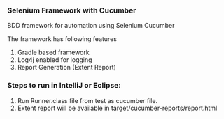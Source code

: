 ### Selenium Framework with Cucumber

BDD framework for automation using Selenium Cucumber

The framework has following features 

1. Gradle based framework
2. Log4j enabled for logging
3. Report Generation (Extent Report) 

### Steps to run in IntelliJ or Eclipse:
1. Run Runner.class file from test as cucumber file.
2. Extent report will be available in target/cucumber-reports/report.html